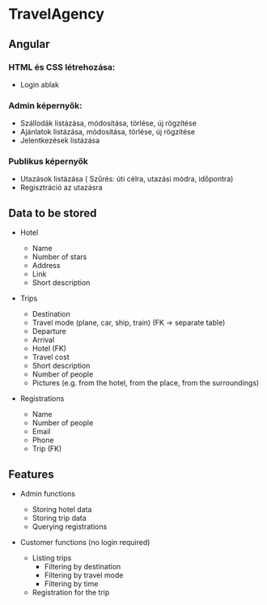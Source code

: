 # TravelAgency

## Angular
### HTML és CSS létrehozása:
- Login ablak

### Admin képernyők:
- Szállodák listázása, módosítása, törlése, új rögzítése
- Ajánlatok listázása, módosítása, törlése, új rögzítése
- Jelentkezések listázása

### Publikus képernyők
- Utazások listázása ( Szűrés: úti célra, utazási módra, időpontra)
- Regisztráció az utazásra


## Data to be stored
- Hotel
    - Name
    - Number of stars
    - Address
    - Link
    - Short description

- Trips
    - Destination
    - Travel mode (plane, car, ship, train) (FK -> separate table)
    - Departure
    - Arrival
    - Hotel (FK)
    - Travel cost
    - Short description
    - Number of people
    - Pictures (e.g. from the hotel, from the place, from the surroundings)

- Registrations
    - Name
    - Number of people
    - Email
    - Phone
    - Trip (FK)

## Features
- Admin functions
    - Storing hotel data
    - Storing trip data
    - Querying registrations

- Customer functions (no login required)
    - Listing trips
        - Filtering by destination
        - Filtering by travel mode
        - Filtering by time
    - Registration for the trip
